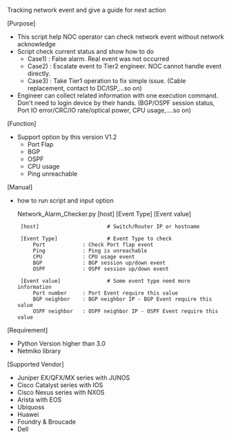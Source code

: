 Tracking network event and give a guide for next action

[Purpose]
 - This script help NOC operator can check network event without network acknowledge
 - Script check current status and show how to do
    - Case1) : False alarm. Real event was not occurred
    - Case2) : Escalate event to Tier2 engineer. NOC cannot handle event directly.
    - Case3) : Take Tier1 operation to fix simple issue. (Cable replacement, contact to DC/ISP,...so on)
 - Engineer can collect related information with one execution command. Don't need to login device by their hands.
 (BGP/OSPF session status, Port IO error/CRC/IO rate/optical power, CPU usage,....so on)

[Function]
 - Support option by this version V1.2
    - Port Flap
    - BGP
    - OSPF
    - CPU usage
    - Ping unreachable
    
[Manual]
 - how to run script and input option 
 
    Network_Alarm_Checker.py [host] [Event Type] [Event value]
    
        [host]                      # Switch/Router IP or hostname
        
        [Event Type]                # Event Type to check
            Port            : Check Port flap event
            Ping            : Ping is unreachable
            CPU             : CPU usage event
            BGP             : BGP session up/down event
            OSPF            : OSPF session up/down event
            
        [Event value]               # Some event type need more information
            Port number     : Port Event require this value
            BGP neighbor    : BGP neighbor IP - BGP Event require this value
            OSPF neighbor   : OSPF neighbor IP - OSPF Event require this value
            
[Requirement]
 - Python Version higher than 3.0
 - Netmiko library
 
[Supported Vendor]
 - Juniper EX/QFX/MX series with JUNOS
 - Cisco Catalyst series with IOS
 - Cisco Nexus series with NXOS
 - Arista with EOS
 - Ubiquoss
 - Huawei
 - Foundry & Broucade
 - Dell